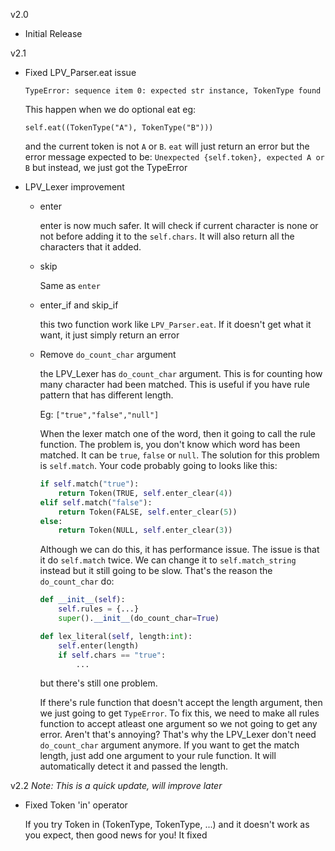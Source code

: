 <!---
Where is v0.1-v1.9?

It's because of PyPi doesn't allow the same version on the same package.
When I upload the v0.1, I forgot to include __init__.py
and I had to change the version to another version in order to work

Why not just change it to v0.2/v1.0 instead of v2.0?

I forgor.
--->
v2.0
- Initial Release

v2.1
- Fixed LPV_Parser.eat issue

    `TypeError: sequence item 0: expected str instance, TokenType found`

    This happen when we do optional eat eg:

    `self.eat((TokenType("A"), TokenType("B")))`

    and the current token is not `A` or `B`.
    `eat` will just return an error but the error message
    expected to be: `Unexpected {self.token}, expected A or B` but instead, we just got the TypeError

- LPV_Lexer improvement

    - enter

        enter is now much safer. It will check if current character is none or not before
        adding it to the `self.chars`. It will also return all the characters that it added.
    
    - skip

        Same as `enter`

    - enter_if and skip_if

        this two function work like `LPV_Parser.eat`. If it doesn't get what it want,
        it just simply return an error
    
    - Remove `do_count_char` argument

        the LPV_Lexer has `do_count_char` argument. This is for counting how many character
        had been matched. This is useful if you have rule pattern that has different length.

        Eg: `["true","false","null"]`

        When the lexer match one of the word, then it going to call the rule function. The problem is, you don't know which word has been matched. It can be `true`, `false` or `null`. The solution for this problem is `self.match`. Your code probably going to looks like this:
        ```py
        if self.match("true"):
            return Token(TRUE, self.enter_clear(4))
        elif self.match("false"):
            return Token(FALSE, self.enter_clear(5))
        else:
            return Token(NULL, self.enter_clear(3))
        ```
        Although we can do this, it has performance issue.
        The issue is that it do `self.match` twice. We can change it to `self.match_string` instead but it still going to be slow. That's the reason the `do_count_char` do:
        ```py
        def __init__(self):
            self.rules = {...}
            super().__init__(do_count_char=True)
        ```
        ```py
        def lex_literal(self, length:int):
            self.enter(length)
            if self.chars == "true":
                ...
        ```
        but there's still one problem.

        If there's rule function that doesn't accept the length argument, then we just going to get `TypeError`. To fix this, we need to make all rules function to accept atleast one argument so we not going to get any error. Aren't that's annoying? That's why the LPV_Lexer don't need `do_count_char` argument anymore. If you want to get the match length, just add one argument to your rule function. It will automatically detect it and passed the length.

v2.2
_Note: This is a quick update, will improve later_
- Fixed Token 'in' operator

    If you try Token in (TokenType, TokenType, ...) and it doesn't work as you expect, then
    good news for you! It fixed
